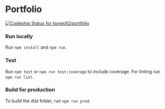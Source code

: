 # Portfolio

[ ![Codeship Status for ljones92/portfolio](https://app.codeship.com/projects/a2d0b180-514c-0135-7559-4655501f6874/status?branch=master)](https://app.codeship.com/projects/234464)

### Run locally
Run `npm install` and `npm run`.

### Test
Run `npm test` or `npm run test:coverage` to include coverage. For linting run `npm run lint`.

### Build for production
To build the dist folder, run `npm run prod`.

